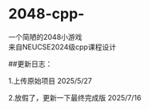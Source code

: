 # 2048-cpp-
一个简陋的2048小游戏    
来自NEUCSE2024级cpp课程设计

##更新日志：

1.上传原始项目
2025/5/27

2.放假了，更新一下最终完成版
2025/7/16
